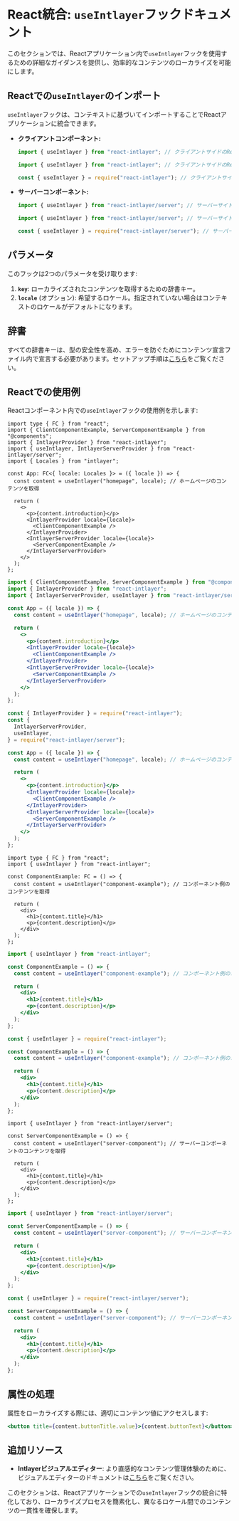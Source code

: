 # React統合: `useIntlayer`フックドキュメント

このセクションでは、Reactアプリケーション内で`useIntlayer`フックを使用するための詳細なガイダンスを提供し、効率的なコンテンツのローカライズを可能にします。

## Reactでの`useIntlayer`のインポート

`useIntlayer`フックは、コンテキストに基づいてインポートすることでReactアプリケーションに統合できます。

- **クライアントコンポーネント:**

  ```typescript codeFormat="typescript"
  import { useIntlayer } from "react-intlayer"; // クライアントサイドのReactコンポーネントで使用
  ```

  ```javascript codeFormat="esm"
  import { useIntlayer } from "react-intlayer"; // クライアントサイドのReactコンポーネントで使用
  ```

  ```javascript codeFormat="commonjs"
  const { useIntlayer } = require("react-intlayer"); // クライアントサイドのReactコンポーネントで使用
  ```

- **サーバーコンポーネント:**

  ```typescript codeFormat="commonjs"
  import { useIntlayer } from "react-intlayer/server"; // サーバーサイドのReactコンポーネントで使用
  ```

  ```javascript codeFormat="esm"
  import { useIntlayer } from "react-intlayer/server"; // サーバーサイドのReactコンポーネントで使用
  ```

  ```javascript codeFormat="commonjs"
  const { useIntlayer } = require("react-intlayer/server"); // サーバーサイドのReactコンポーネントで使用
  ```

## パラメータ

このフックは2つのパラメータを受け取ります:

1. **`key`**: ローカライズされたコンテンツを取得するための辞書キー。
2. **`locale`** (オプション): 希望するロケール。指定されていない場合はコンテキストのロケールがデフォルトになります。

## 辞書

すべての辞書キーは、型の安全性を高め、エラーを防ぐためにコンテンツ宣言ファイル内で宣言する必要があります。セットアップ手順は[こちら](https://github.com/aymericzip/intlayer/blob/main/docs/ja/dictionary/get_started.md)をご覧ください。

## Reactでの使用例

Reactコンポーネント内での`useIntlayer`フックの使用例を示します:

```tsx fileName="src/app.tsx" codeFormat="typescript"
import type { FC } from "react";
import { ClientComponentExample, ServerComponentExample } from "@components";
import { IntlayerProvider } from "react-intlayer";
import { useIntlayer, IntlayerServerProvider } from "react-intlayer/server";
import { Locales } from "intlayer";

const App: FC<{ locale: Locales }> = ({ locale }) => {
  const content = useIntlayer("homepage", locale); // ホームページのコンテンツを取得

  return (
    <>
      <p>{content.introduction}</p>
      <IntlayerProvider locale={locale}>
        <ClientComponentExample />
      </IntlayerProvider>
      <IntlayerServerProvider locale={locale}>
        <ServerComponentExample />
      </IntlayerServerProvider>
    </>
  );
};
```

```jsx fileName="src/app.mjx" codeFormat="esm"
import { ClientComponentExample, ServerComponentExample } from "@components";
import { IntlayerProvider } from "react-intlayer";
import { IntlayerServerProvider, useIntlayer } from "react-intlayer/server";

const App = ({ locale }) => {
  const content = useIntlayer("homepage", locale); // ホームページのコンテンツを取得

  return (
    <>
      <p>{content.introduction}</p>
      <IntlayerProvider locale={locale}>
        <ClientComponentExample />
      </IntlayerProvider>
      <IntlayerServerProvider locale={locale}>
        <ServerComponentExample />
      </IntlayerServerProvider>
    </>
  );
};
```

```jsx fileName="src/app.csx" codeFormat="commonjs"
const { IntlayerProvider } = require("react-intlayer");
const {
  IntlayerServerProvider,
  useIntlayer,
} = require("react-intlayer/server");

const App = ({ locale }) => {
  const content = useIntlayer("homepage", locale); // ホームページのコンテンツを取得

  return (
    <>
      <p>{content.introduction}</p>
      <IntlayerProvider locale={locale}>
        <ClientComponentExample />
      </IntlayerProvider>
      <IntlayerServerProvider locale={locale}>
        <ServerComponentExample />
      </IntlayerServerProvider>
    </>
  );
};
```

```tsx fileName="src/components/ComponentExample.tsx" codeFormat="typescript"
import type { FC } from "react";
import { useIntlayer } from "react-intlayer";

const ComponentExample: FC = () => {
  const content = useIntlayer("component-example"); // コンポーネント例のコンテンツを取得

  return (
    <div>
      <h1>{content.title}</h1>
      <p>{content.description}</p>
    </div>
  );
};
```

```jsx fileName="src/components/ComponentExample.mjx" codeFormat="esm"
import { useIntlayer } from "react-intlayer";

const ComponentExample = () => {
  const content = useIntlayer("component-example"); // コンポーネント例のコンテンツを取得

  return (
    <div>
      <h1>{content.title}</h1>
      <p>{content.description}</p>
    </div>
  );
};
```

```jsx fileName="src/components/ComponentExample.csx" codeFormat="commonjs"
const { useIntlayer } = require("react-intlayer");

const ComponentExample = () => {
  const content = useIntlayer("component-example"); // コンポーネント例のコンテンツを取得

  return (
    <div>
      <h1>{content.title}</h1>
      <p>{content.description}</p>
    </div>
  );
};
```

```tsx fileName="src/components/ServerComponentExample.tsx" codeFormat="typescript"
import { useIntlayer } from "react-intlayer/server";

const ServerComponentExample = () => {
  const content = useIntlayer("server-component"); // サーバーコンポーネントのコンテンツを取得

  return (
    <div>
      <h1>{content.title}</h1>
      <p>{content.description}</p>
    </div>
  );
};
```

```jsx fileName="src/components/ServerComponentExample.mjx" codeFormat="esm"
import { useIntlayer } from "react-intlayer/server";

const ServerComponentExample = () => {
  const content = useIntlayer("server-component"); // サーバーコンポーネントのコンテンツを取得

  return (
    <div>
      <h1>{content.title}</h1>
      <p>{content.description}</p>
    </div>
  );
};
```

```jsx fileName="src/components/ServerComponentExample.csx" codeFormat="commonjs"
const { useIntlayer } = require("react-intlayer/server");

const ServerComponentExample = () => {
  const content = useIntlayer("server-component"); // サーバーコンポーネントのコンテンツを取得

  return (
    <div>
      <h1>{content.title}</h1>
      <p>{content.description}</p>
    </div>
  );
};
```

## 属性の処理

属性をローカライズする際には、適切にコンテンツ値にアクセスします:

```jsx
<button title={content.buttonTitle.value}>{content.buttonText}</button>
```

## 追加リソース

- **Intlayerビジュアルエディター**: より直感的なコンテンツ管理体験のために、ビジュアルエディターのドキュメントは[こちら](https://github.com/aymericzip/intlayer/blob/main/docs/ja/intlayer_visual_editor.md)をご覧ください。

このセクションは、Reactアプリケーションでの`useIntlayer`フックの統合に特化しており、ローカライズプロセスを簡素化し、異なるロケール間でのコンテンツの一貫性を確保します。
